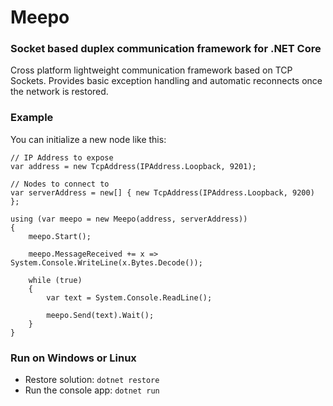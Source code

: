# Meepo

### Socket based duplex communication framework for .NET Core

Cross platform lightweight communication framework based on TCP Sockets. Provides basic
exception handling and automatic reconnects once the network is restored.

### Example

You can initialize a new node like this:

```
// IP Address to expose
var address = new TcpAddress(IPAddress.Loopback, 9201);

// Nodes to connect to
var serverAddress = new[] { new TcpAddress(IPAddress.Loopback, 9200) };

using (var meepo = new Meepo(address, serverAddress))
{
    meepo.Start();

    meepo.MessageReceived += x => System.Console.WriteLine(x.Bytes.Decode());

    while (true)
    {
        var text = System.Console.ReadLine();

        meepo.Send(text).Wait();
    }
}
```

### Run on Windows or Linux

* Restore solution: `dotnet restore`
* Run the console app: `dotnet run`